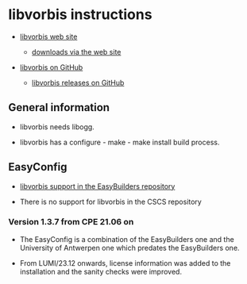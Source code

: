 # libvorbis instructions

  * [libvorbis web site](https://www.xiph.org/vorbis/)

      * [downloads via the web site](https://www.xiph.org/downloads/)

  * [libvorbis on GitHub](https://github.com/xiph/vorbis)

      * [libvorbis releases on GitHub](https://github.com/xiph/vorbis/releases)


## General information

  * libvorbis needs libogg.

  * libvorbis has a configure - make - make install build process.

## EasyConfig

  * [libvorbis support in the EasyBuilders repository](https://github.com/easybuilders/easybuild-easyconfigs/tree/develop/easybuild/easyconfigs/l/libvorbis)

  * There is no support for libvorbis in the CSCS repository


### Version 1.3.7 from CPE 21.06 on

  * The EasyConfig is a combination of the EasyBuilders one and the University
    of Antwerpen one which predates the EasyBuilders one.

  * From LUMI/23.12 onwards, license information was added to the installation and 
    the sanity checks were improved.
    